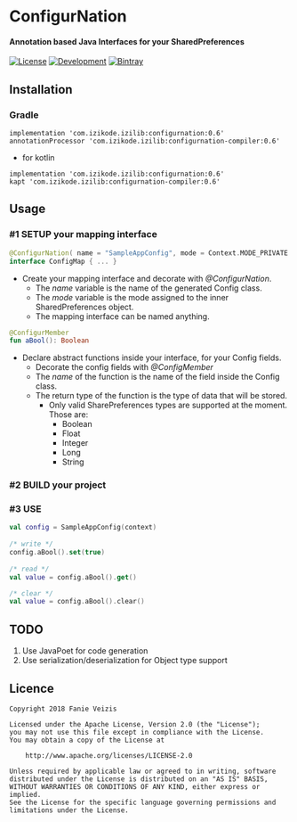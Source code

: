 # ConfigurNation
#### Annotation based Java Interfaces for your SharedPreferences
[![License](https://img.shields.io/badge/License-Apache%202.0-blue.svg)](https://opensource.org/licenses/Apache-2.0) [![Development](https://img.shields.io/badge/Stability-Development-green.svg)](https://shields.io/) [![Bintray](https://img.shields.io/badge/Bintray-0.6-lightgrey.svg)](https://dl.bintray.com/ifanie/izilib)
## Installation
### Gradle
```
implementation 'com.izikode.izilib:configurnation:0.6'
annotationProcessor 'com.izikode.izilib:configurnation-compiler:0.6'
```
* for kotlin
```
implementation 'com.izikode.izilib:configurnation:0.6'
kapt 'com.izikode.izilib:configurnation-compiler:0.6'
```
## Usage
### #1 SETUP your mapping interface
```kotlin
@ConfigurNation( name = "SampleAppConfig", mode = Context.MODE_PRIVATE )
interface ConfigMap { ... }
```
* Create your mapping interface and decorate with *@ConfigurNation*.
    * The *name* variable is the name of the generated Config class.
    * The *mode* variable is the mode assigned to the inner SharedPreferences object.
    * The mapping interface can be named anything.
```kotlin
@ConfigurMember
fun aBool(): Boolean
```
* Declare abstract functions inside your interface, for your Config fields.
    * Decorate the config fields with *@ConfigMember*
    * The *name* of the function is the name of the field inside the Config class.
    * The return type of the function is the type of data that will be stored.
        * Only valid SharePreferences types are supported at the moment. Those are:
            * Boolean
            * Float
            * Integer
            * Long
            * String
### #2 BUILD your project
### #3 USE
```kotlin
val config = SampleAppConfig(context)
  
/* write */
config.aBool().set(true)
  
/* read */
val value = config.aBool().get()

/* clear */
val value = config.aBool().clear()
```
## TODO
1. Use JavaPoet for code generation
2. Use serialization/deserialization for Object type support
## Licence

```
Copyright 2018 Fanie Veizis

Licensed under the Apache License, Version 2.0 (the "License");
you may not use this file except in compliance with the License.
You may obtain a copy of the License at

    http://www.apache.org/licenses/LICENSE-2.0

Unless required by applicable law or agreed to in writing, software
distributed under the License is distributed on an "AS IS" BASIS,
WITHOUT WARRANTIES OR CONDITIONS OF ANY KIND, either express or implied.
See the License for the specific language governing permissions and
limitations under the License.
```
